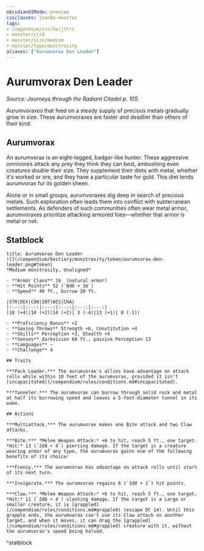 ```yaml
---
obsidianUIMode: preview
cssclasses: json5e-monster
tags:
- compendium/src/5e/jttrc
- monster/cr/4
- monster/size/medium
- monster/type/monstrosity
aliases: ["Aurumvorax Den Leader"]
---
```

# Aurumvorax Den Leader
*Source: Journeys through the Radiant Citadel p. 105*  

Aurumvoraxes that feed on a steady supply of precious metals gradually grow in size. These aurumvoraxes are faster and deadlier than others of their kind.

## Aurumvorax

An aurumvorax is an eight-legged, badger-like hunter. These aggressive omnivores attack any prey they think they can best, ambushing even creatures double their size. They supplement their diets with metal, whether it's worked or ore, and they have a particular taste for gold. This diet lends aurumvorax fur its golden sheen.

Alone or in small groups, aurumvoraxes dig deep in search of precious metals. Such exploration often leads them into conflict with subterranean settlements. As defenders of such communities often wear metal armor, aurumvoraxes prioritize attacking armored foes—whether that armor is metal or not.

## Statblock

```ad-statblock
title: Aurumvorax Den Leader
![](/compendium/bestiary/monstrosity/token/aurumvorax-den-leader.png#token)
*Medium monstrosity, Unaligned*

- **Armor Class** 16  (natural armor)
- **Hit Points** 52 (`8d8 + 16`)
- **Speed** 40 ft., burrow 20 ft.

|STR|DEX|CON|INT|WIS|CHA|
|:---:|:---:|:---:|:---:|:---:|:---:|
|18 (+4)|14 (+2)|14 (+2)| 3 (-4)|13 (+1)| 8 (-1)|

- **Proficiency Bonus** +2
- **Saving Throws** Strength +6, Constitution +4
- **Skills** Perception +3, Stealth +4
- **Senses** darkvision 60 ft., passive Perception 13
- **Languages** —
- **Challenge** 4

## Traits

***Pack Leader.*** The aurumvorax's allies have advantage on attack rolls while within 10 feet of the aurumvorax, provided it isn't [incapacitated](/compendium/rules/conditions.md#incapacitated).

***Tunneler.*** The aurumvorax can burrow through solid rock and metal at half its burrowing speed and leaves a 5-foot-diameter tunnel in its wake.

## Actions

***Multiattack.*** The aurumvorax makes one Bite attack and two Claw attacks.

***Bite.*** *Melee Weapon Attack:* +6 to hit, reach 5 ft., one target. *Hit:* 13 (`2d8 + 4`) piercing damage. If the target is a creature wearing armor of any type, the aurumvorax gains one of the following benefits of its choice:

***Frenzy.*** The aurumvorax has advantage on attack rolls until start of its next turn.

***Invigorate.*** The aurumvorax regains 6 (`1d8 + 2`) hit points.

***Claw.*** *Melee Weapon Attack:* +6 to hit, reach 5 ft., one target. *Hit:* 11 (`2d6 + 4`) slashing damage. If the target is a Large or smaller creature, it is [grappled](/compendium/rules/conditions.md#grappled) (escape DC 14). Until this grapple ends, the aurumvorax can't use its Claw attack on another target, and when it moves, it can drag the [grappled](/compendium/rules/conditions.md#grappled) creature with it, without the aurumvorax's speed being halved.
```
^statblock